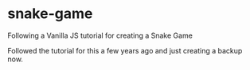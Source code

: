 # snake-game
Following a Vanilla JS tutorial for creating a Snake Game

Followed the tutorial for this a few years ago and just creating a backup now.
